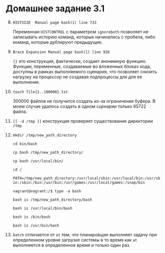 # Домашнее задание 3.1

8. `HISTSIZE  Manual page bash(1) line 733`

   Переменная `HISTCONTROL` с параметром `ignoreboth` позволяет не записывать историю команд, которые начинались с пробела, либо команд, которые дублируют предыдущие.  

9. `Brace Expansion Manual page bash(1) line 926`

   `{}` это конструкция, фактически, создает анонимную функцию. Функции, переменные, создаваемые во вложенных блоках кода, доступны в рамках выполняемого сценария,
    что позволяет снизить нагрузку на процессор не создавая подпроцессы для для ее выполнения.

10. `touch file{1..100000}.txt`

    300000 файлов не получится создать из-за ограничения буфера. В моем случае удалось создать в одном сценарии только 95722 файла.

11. `[[ -d /tmp ]]` конструкция проверяет существование директории `/tmp`

12. `mkdir /tmp/new_path_directory`
    
    `cd bin/bash`
    
    `cp bash /tmp/new_path_directory/`
    
    `cp bash /usr/local/bin/`
    
    `cd /`
    
    `PATH=/tmp/new_path_directory:/usr/local/sbin:/usr/local/bin:/usr/sbin:/sbin:/bin:/usr/bin:/usr/games:/usr/local/games:/snap/bin`
    
    `vagrant@vagrant:/$ type -a bash`
    
    `bash is /tmp/new_path_directory/bash`
    
    `bash is /usr/local/bin/bash`
    
    `bash is /bin/bash`
    
    `bash is /usr/bin/bash`

13. `batch` отличается от `at` тем, что планировщик выполняет задачу при определенном уровне загрузке системы в то время как `at` выполняется в определенное время и только один раз.
